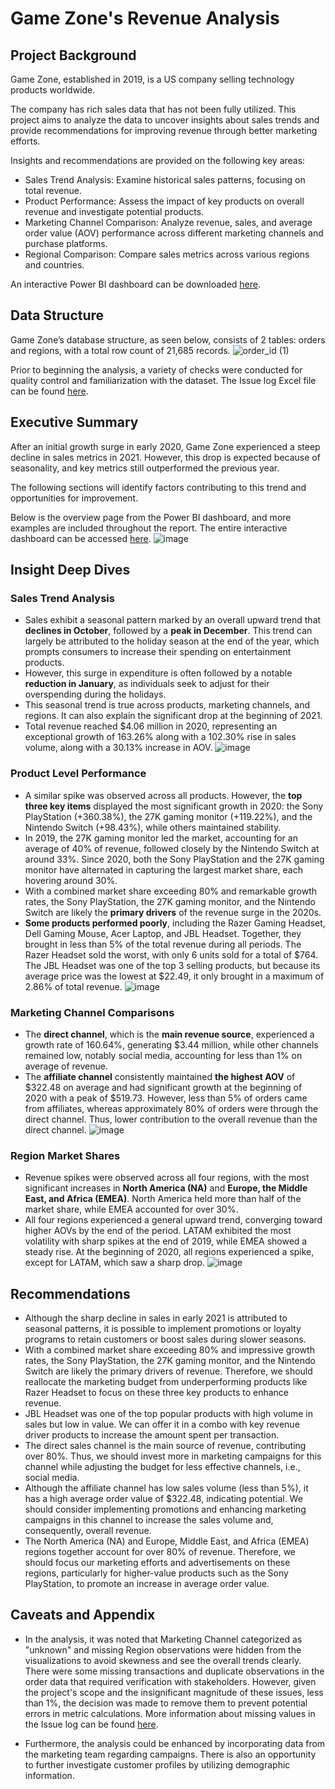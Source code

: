 # Game Zone's Revenue Analysis
## Project Background

Game Zone, established in 2019, is a US company selling technology products worldwide.

The company has rich sales data that has not been fully utilized. This project aims to analyze the data to uncover insights about sales trends and provide recommendations for improving revenue through better marketing efforts.

Insights and recommendations are provided on the following key areas:

- Sales Trend Analysis: Examine historical sales patterns, focusing on total revenue.
- Product Performance: Assess the impact of key products on overall revenue and investigate potential products.
- Marketing Channel Comparison: Analyze revenue, sales, and average order value (AOV) performance across different marketing channels and purchase platforms.
- Regional Comparison: Compare sales metrics across various regions and countries.

An interactive Power BI dashboard can be downloaded [here](https://github.com/ntma23/gamezone_revenue/blob/main/game%20zone.pbix).

## Data Structure

Game Zone’s database structure, as seen below, consists of 2 tables: orders and regions, with a total row count of 21,685 records.
![order_id (1)](https://github.com/user-attachments/assets/bf640081-170b-45b3-b541-c0368d3d044a)


Prior to beginning the analysis, a variety of checks were conducted for quality control and familiarization with the dataset. The Issue log Excel file can be found [here](https://github.com/ntma23/gamezone_revenue/blob/main/Game%20Zone_Issue%20Log.xlsx).

## Executive Summary

After an initial growth surge in early 2020, Game Zone experienced a steep decline in sales metrics in 2021. However, this drop is expected because of seasonality, and key metrics still outperformed the previous year.

The following sections will identify factors contributing to this trend and opportunities for improvement.

Below is the overview page from the Power BI dashboard, and more examples are included throughout the report. The entire interactive dashboard can be accessed [here](https://github.com/ntma23/gamezone_revenue/blob/main/game%20zone.pbix).
![image](https://github.com/user-attachments/assets/b1259fcb-1d93-4c40-ba17-1149622d5fff)

## Insight Deep Dives

### Sales Trend Analysis

- Sales exhibit a seasonal pattern marked by an overall upward trend that **declines in October**, followed by a **peak in December**. This trend can largely be attributed to the holiday season at the end of the year, which prompts consumers to increase their spending on entertainment products.
- However, this surge in expenditure is often followed by a notable **reduction in January**, as individuals seek to adjust for their overspending during the holidays.
- This seasonal trend is true across products, marketing channels, and regions. It can also explain the significant drop at the beginning of 2021.
- Total revenue reached $4.06 million in 2020, representing an exceptional growth of 163.26% along with a 102.30% rise in sales volume, along with a 30.13% increase in AOV.
![image](https://github.com/user-attachments/assets/ab0e1682-7bb4-423d-be73-fe8b6f32fabf)

### Product Level Performance

- A similar spike was observed across all products. However, the **top three key items** displayed the most significant growth in 2020: the Sony PlayStation (+360.38%), the 27K gaming monitor (+119.22%), and the Nintendo Switch (+98.43%), while others maintained stability.
- In 2019, the 27K gaming monitor led the market, accounting for an average of 40% of revenue, followed closely by the Nintendo Switch at around 33%. Since 2020, both the Sony PlayStation and the 27K gaming monitor have alternated in capturing the largest market share, each hovering around 30%.
- With a combined market share exceeding 80% and remarkable growth rates, the Sony PlayStation, the 27K gaming monitor, and the Nintendo Switch are likely the **primary drivers** of the revenue surge in the 2020s.
- **Some products performed poorly**, including the Razer Gaming Headset, Dell Gaming Mouse, Acer Laptop, and JBL Headset. Together, they brought in less than 5% of the total revenue during all periods. The Razer Headset sold the worst, with only 6 units sold for a total of $764. The JBL Headset was one of the top 3 selling products, but because its average price was the lowest at $22.49, it only brought in a maximum of 2.86% of total revenue.
![image](https://github.com/user-attachments/assets/76e8be98-a105-45db-8b9e-fc82b3a587ad)


### Marketing Channel Comparisons

- The **direct channel**, which is the **main revenue source**, experienced a growth rate of 160.64%, generating $3.44 million, while other channels remained low, notably social media, accounting for less than 1% on average of revenue.
- The **affiliate channel** consistently maintained **the highest AOV** of $322.48 on average and had significant growth at the beginning of 2020 with a peak of $519.73. However, less than 5% of orders came from affiliates, whereas approximately 80% of orders were through the direct channel. Thus, lower contribution to the overall revenue than the direct channel.
![image](https://github.com/user-attachments/assets/f1845e32-c296-44a2-9100-895a34f277f6)


### Region Market Shares

- Revenue spikes were observed across all four regions, with the most significant increases in **North America (NA)** and **Europe, the Middle East, and Africa (EMEA)**. North America held more than half of the market share, while EMEA accounted for over 30%.
- All four regions experienced a general upward trend, converging toward higher AOVs by the end of the period. LATAM exhibited the most volatility with sharp spikes at the end of 2019, while EMEA showed a steady rise. At the beginning of 2020, all regions experienced a spike, except for LATAM, which saw a sharp drop.
![image](https://github.com/user-attachments/assets/31a4bd96-b461-4aa6-9ff1-27fd65c5fdeb)


## Recommendations

- Although the sharp decline in sales in early 2021 is attributed to seasonal patterns, it is possible to implement promotions or loyalty programs to retain customers or boost sales during slower seasons.
- With a combined market share exceeding 80% and impressive growth rates, the Sony PlayStation, the 27K gaming monitor, and the Nintendo Switch are likely the primary drivers of revenue. Therefore, we should reallocate the marketing budget from underperforming products like Razer Headset to focus on these three key products to enhance revenue.
- JBL Headset was one of the top popular products with high volume in sales but low in value. We can offer it in a combo with key revenue driver products to increase the amount spent per transaction.
- The direct sales channel is the main source of revenue, contributing over 80%. Thus, we should invest more in marketing campaigns for this channel while adjusting the budget for less effective channels, i.e., social media.
- Although the affiliate channel has low sales volume (less than 5%), it has a high average order value of $322.48, indicating potential. We should consider implementing promotions and enhancing marketing campaigns in this channel to increase the sales volume and, consequently, overall revenue.
- The North America (NA) and Europe, Middle East, and Africa (EMEA) regions together account for over 80% of revenue. Therefore, we should focus our marketing efforts and advertisements on these regions, particularly for higher-value products such as the Sony PlayStation, to promote an increase in average order value.

## Caveats and Appendix

- In the analysis, it was noted that Marketing Channel categorized as "unknown" and missing Region observations were hidden from the visualizations to avoid skewness and see the overall trends clearly. There were some missing transactions and duplicate observations in the order data that required verification with stakeholders. However, given the project's scope and the insignificant magnitude of these issues, less than 1%, the decision was made to remove them to prevent potential errors in metric calculations. More information about missing values in the Issue log can be found [here](https://github.com/ntma23/gamezone_revenue/blob/main/Game%20Zone_Issue%20Log.xlsx).

- Furthermore, the analysis could be enhanced by incorporating data from the marketing team regarding campaigns. There is also an opportunity to further investigate customer profiles by utilizing demographic information.
